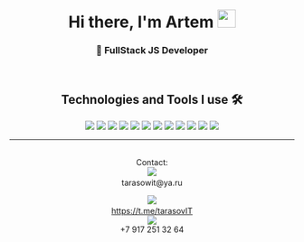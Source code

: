 ### 
            
<!--   
**Vodolazkin/Vodolazkin** is a ✨ _special_ ✨ repository because its `README.md` (this file) appears on your GitHub profile.
 
Here are some ideas to get you started:

- 🔭 I’m currently working on ...
- 🌱 I’m currently learning ...
- 👯 I’m looking to collaborate on ...
- 🤔 I’m looking for help with ...
- 💬 Ask me about ...
- 📫 How to reach me: ...
- 😄 Pronouns: ...
- ⚡ Fun fact: ...
-->
<h1 align="center"> Hi there, I'm Artem
 <img src="https://github.com/blackcater/blackcater/raw/main/images/Hi.gif" height="32"/></h1>
<h3 align="center">🚀 FullStack JS Developer</h3>
               
<br/>    
<div align="center">
  <h2>Technologies and Tools I use 🛠️</h2>
  <a href='#'><img src="https://img.icons8.com/color/48/000000/javascript--v1.png"/></img></a>
  <a href='#'><img src="https://img.icons8.com/color/48/000000/typescript.png"/></img></a>
  <a href='#'><img src="https://img.icons8.com/color/48/000000/html-5--v1.png"/></img></a>
  <a href='#'><img src="https://img.icons8.com/color/48/000000/css3.png"/></img></a>
  <a href='#'><img src="https://img.icons8.com/plasticine/48/000000/react.png"/></img></a>
  <a href='#'><img src="https://img.icons8.com/color/48/000000/redux.png"/></img></a>
  <a href='#'><img src="https://img.icons8.com/fluency/48/000000/node-js.png"/></img></a>
  <a href='#'><img src="https://img.icons8.com/color/48/000000/postgreesql.png"/></a>
  <a href='#'><img src="https://img.icons8.com/glyph-neue/48/000000/github.png"/></a>
  <a href='#'><img src="https://img.icons8.com/color/48/000000/git.png"/></a>
  <a href='#'><img src="https://img.icons8.com/color/48/000000/java-web-token.png"/></img></a>
  <a href='#'><img src="https://img.icons8.com/color/48/000000/google-firebase-console.png"/></img></a>
 
  </br>
   <hr>
  </br>
  
 <div flex-direction="row" align="center">
Contact: 
 <br/>
<a href='https://mail.yandex.ru/compose?mailto=tarasow66@ya.ru'><img src="https://img.icons8.com/fluency/48/000000/apple-mail.png"/><a/><br>
 tarasowit@ya.ru
 <br/>
   
 <a href='https://t.me/Vodolazin'><img src="https://img.icons8.com/color/48/000000/telegram-app--v1.png"/><a/><br>
  https://t.me/tarasovIT
 <br>
  <img src="https://img.icons8.com/ios-filled/50/000000/phone.png"/><br>
  +7 917 251 32 64    
   
</div>


